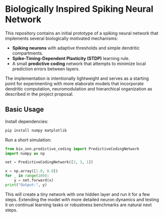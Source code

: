 # Biologically Inspired Spiking Neural Network

This repository contains an initial prototype of a spiking neural network that
implements several biologically motivated mechanisms:

- **Spiking neurons** with adaptive thresholds and simple dendritic
  compartments.
- **Spike-Timing-Dependent Plasticity (STDP)** learning rule.
- A small **predictive coding** network that attempts to minimize local
  prediction errors between layers.

The implementation is intentionally lightweight and serves as a starting point
for experimenting with more elaborate models that incorporate dendritic
computation, neuromodulation and hierarchical organization as described in the
project proposal.

## Basic Usage

Install dependencies:

```bash
pip install numpy matplotlib
```

Run a short simulation:

```python
from bio_snn.predictive_coding import PredictiveCodingNetwork
import numpy as np

net = PredictiveCodingNetwork([2, 3, 1])

x = np.array([1.0, 0.0])
for _ in range(100):
    y = net.forward(x)
print("Output:", y)
```

This will create a tiny network with one hidden layer and run it for a few
steps. Extending the model with more detailed neuron dynamics and testing it on
continual learning tasks or robustness benchmarks are natural next steps.
